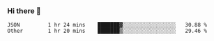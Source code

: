 ### Hi there 👋

<!--
**yeya24/yeya24** is a ✨ _special_ ✨ repository because its `README.md` (this file) appears on your GitHub profile.

Here are some ideas to get you started:

- 🔭 I’m currently working on ...
- 🌱 I’m currently learning ...
- 👯 I’m looking to collaborate on ...
- 🤔 I’m looking for help with ...
- 💬 Ask me about ...
- 📫 How to reach me: ...
- 😄 Pronouns: ...
- ⚡ Fun fact: ...
-->

<!--START_SECTION:waka-->

```text
JSON         1 hr 24 mins    ███████▓░░░░░░░░░░░░░░░░░   30.88 %
Other        1 hr 20 mins    ███████▒░░░░░░░░░░░░░░░░░   29.46 %
```

<!--END_SECTION:waka-->
